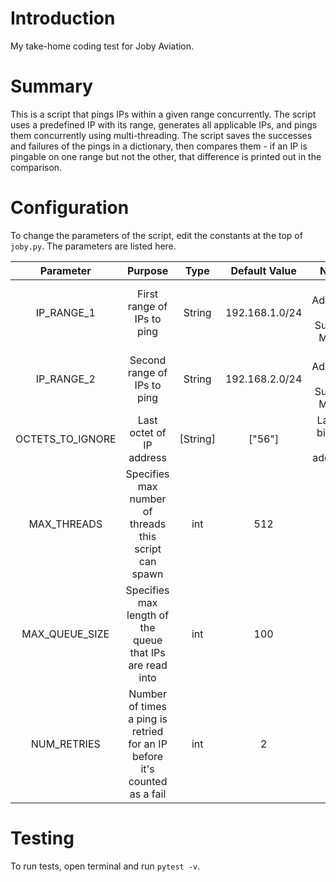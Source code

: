 # Introduction

My take-home coding test for Joby Aviation.

# Summary

This is a script that pings IPs within a given range concurrently.
The script uses a predefined IP with its range, generates all
applicable IPs, and pings them concurrently using multi-threading.
The script saves the successes and failures of the pings in a
dictionary, then compares them - if an IP is pingable on one range
but not the other, that difference is printed out in the comparison.

# Configuration

To change the parameters of the script, edit the constants at the
top of `joby.py`. The parameters are listed here.

|  **Parameter**   |                                **Purpose**                                | **Type** | **Default Value** |         **Note**          |
| :--------------: | :-----------------------------------------------------------------------: | :------: | :---------------: | :-----------------------: |
|    IP_RANGE_1    |                        First range of IPs to ping                         |  String  |  192.168.1.0/24   | IP Address + Subnet Mask  |
|    IP_RANGE_2    |                        Second range of IPs to ping                        |  String  |  192.168.2.0/24   | IP Address + Subnet Mask  |
| OCTETS_TO_IGNORE |                         Last octet of IP address                          | [String] |      ["56"]       | Last 8 bits of IP address |
|   MAX_THREADS    |           Specifies max number of threads this script can spawn           |   int    |        512        |                           |
|  MAX_QUEUE_SIZE  |         Specifies max length of the queue that IPs are read into          |   int    |        100        |                           |
|   NUM_RETRIES    | Number of times a ping is retried for an IP before it's counted as a fail |   int    |         2         |                           |

# Testing

To run tests, open terminal and run `pytest -v`.
